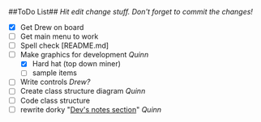 ##ToDo List##
*Hit edit change stuff. Don't forget to commit the changes!*

- [x] Get Drew on board 
- [ ] Get main menu to work
- [ ] Spell check [README.md]
- [ ] Make graphics for development *Quinn*
  - [x] Hard hat (top down miner)
  - [ ] sample items
- [ ] Write controls *Drew?*
- [ ] Create class structure diagram *Quinn*
- [ ] Code class structure
- [ ] rewrite dorky "[Dev's notes section](README.md)" *Quinn*